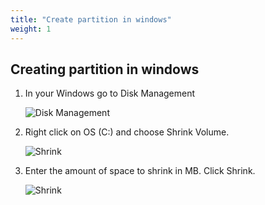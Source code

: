 ```yaml
---
title: "Create partition in windows"
weight: 1
---
```


## Creating partition in windows

1. In your Windows go to Disk Management

    ![Disk Management](https://i.ibb.co/Z108JLZ/disk-management.jpg)

2. Right click on OS (C:) and choose Shrink Volume.

    ![Shrink](https://i.ibb.co/Pg9FbQV/shrink.jpg)

3. Enter the amount of space to shrink in MB. Click Shrink.

    ![Shrink](https://i.ibb.co/vcv68Y1/shrink-amount.jpg)
